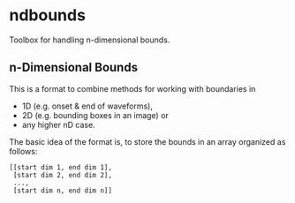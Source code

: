 # ndbounds

Toolbox for handling n-dimensional bounds.

## n-Dimensional Bounds

This is a format to combine methods for working with boundaries in
* 1D (e.g. onset & end of waveforms),
* 2D (e.g. bounding boxes in an image) or
* any higher nD case.

The basic idea of the format is, to store the bounds in an array organized as follows:

    [[start dim 1, end dim 1],
     [start dim 2, end dim 2],
     ...,
     [start dim n, end dim n]]